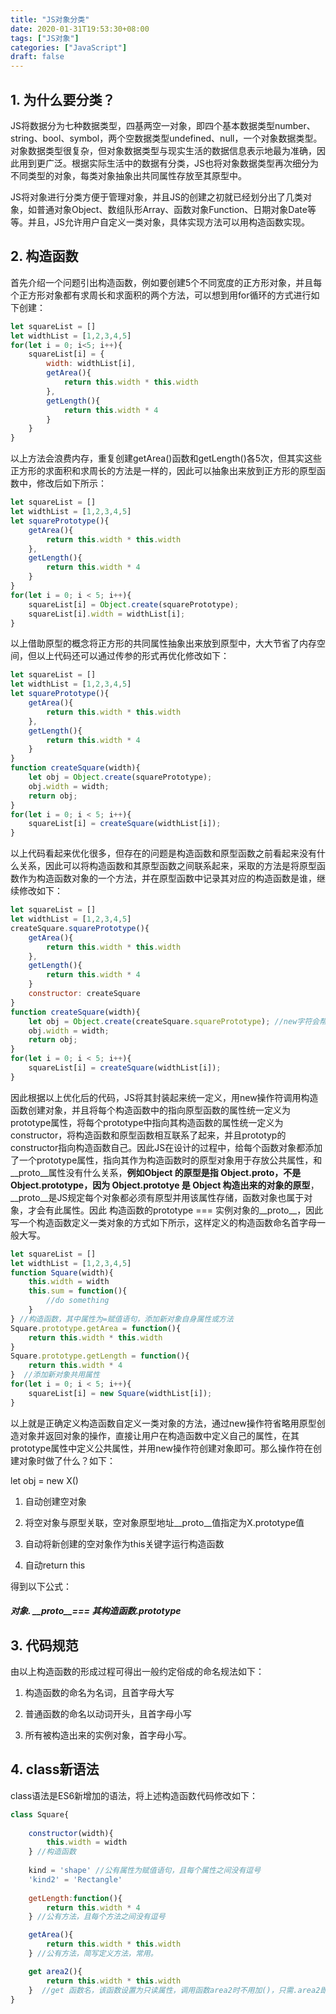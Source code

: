 ```yaml
---
title: "JS对象分类"
date: 2020-01-31T19:53:30+08:00
tags: ["JS对象"]
categories: ["JavaScript"]
draft: false
---
```


## 1. 为什么要分类？

JS将数据分为七种数据类型，四基两空一对象，即四个基本数据类型number、string、bool、symbol，两个空数据类型undefined、null，一个对象数据类型。对象数据类型很复杂，但对象数据类型与现实生活的数据信息表示地最为准确，因此用到更广泛。根据实际生活中的数据有分类，JS也将对象数据类型再次细分为不同类型的对象，每类对象抽象出共同属性存放至其原型中。

JS将对象进行分类方便于管理对象，并且JS的创建之初就已经划分出了几类对象，如普通对象Object、数组队形Array、函数对象Function、日期对象Date等等。并且，JS允许用户自定义一类对象，具体实现方法可以用构造函数实现。

## 2. 构造函数

首先介绍一个问题引出构造函数，例如要创建5个不同宽度的正方形对象，并且每个正方形对象都有求周长和求面积的两个方法，可以想到用for循环的方式进行如下创建：

```javascript
let squareList = []
let widthList = [1,2,3,4,5]
for(let i = 0; i<5; i++){
    squareList[i] = {
        width: widthList[i],
        getArea(){
        	return this.width * this.width
        },
        getLength(){
        	return this.width * 4
        }
    }
}
```

以上方法会浪费内存，重复创建getArea()函数和getLength()各5次，但其实这些正方形的求面积和求周长的方法是一样的，因此可以抽象出来放到正方形的原型函数中，修改后如下所示：

```javascript
let squareList = []
let widthList = [1,2,3,4,5]
let squarePrototype(){
    getArea(){
        return this.width * this.width
    },
    getLength(){
        return this.width * 4
    }
}
for(let i = 0; i < 5; i++){
    squareList[i] = Object.create(squarePrototype);
    squareList[i].width = widthList[i];
}
```

以上借助原型的概念将正方形的共同属性抽象出来放到原型中，大大节省了内存空间，但以上代码还可以通过传参的形式再优化修改如下：

```javascript
let squareList = []
let widthList = [1,2,3,4,5]
let squarePrototype(){
    getArea(){
        return this.width * this.width
    },
    getLength(){
        return this.width * 4
    }
}
function createSquare(width){
    let obj = Object.create(squarePrototype);
    obj.width = width;
    return obj;
}
for(let i = 0; i < 5; i++){
    squareList[i] = createSquare(widthList[i]);
}
```

以上代码看起来优化很多，但存在的问题是构造函数和原型函数之前看起来没有什么关系，因此可以将构造函数和其原型函数之间联系起来，采取的方法是将原型函数作为构造函数对象的一个方法，并在原型函数中记录其对应的构造函数是谁，继续修改如下：

```javascript
let squareList = []
let widthList = [1,2,3,4,5]
createSquare.squarePrototype(){
    getArea(){
        return this.width * this.width
    },
    getLength(){
        return this.width * 4
    }
    constructor: createSquare
}
function createSquare(width){
    let obj = Object.create(createSquare.squarePrototype); //new字符会帮忙写
    obj.width = width;
    return obj;
}
for(let i = 0; i < 5; i++){
    squareList[i] = createSquare(widthList[i]);
}
```

因此根据以上优化后的代码，JS将其封装起来统一定义，用new操作符调用构造函数创建对象，并且将每个构造函数中的指向原型函数的属性统一定义为prototype属性，将每个prototype中指向其构造函数的属性统一定义为constructor，将构造函数和原型函数相互联系了起来，并且prototyp的constructor指向构造函数自己。因此JS在设计的过程中，给每个函数对象都添加了一个prototype属性，指向其作为构造函数时的原型对象用于存放公共属性，和\_\_proto\_\_属性没有什么关系，**例如Object 的原型是指 Object.__proto__，不是 Object.prototype，因为 Object.prototye 是 Object 构造出来的对象的原型**，_\_proto\_\_是JS规定每个对象都必须有原型并用该属性存储，函数对象也属于对象，才会有此属性。因此  构造函数的prototype === 实例对象的\_\_proto\_\_，因此写一个构造函数定义一类对象的方式如下所示，这样定义的构造函数命名首字母一般大写。

```javascript
let squareList = []
let widthList = [1,2,3,4,5]
function Square(width){
    this.width = width
    this.sum = function(){
        //do something
    }
} //构造函数，其中属性为=赋值语句，添加新对象自身属性或方法
Square.prototype.getArea = function(){
    return this.width * this.width
}
Square.prototype.getLength = function(){
    return this.width * 4
}  //添加新对象共用属性
for(let i = 0; i < 5; i++){
    squareList[i] = new Square(widthList[i]);
}
```

以上就是正确定义构造函数自定义一类对象的方法，通过new操作符省略用原型创造对象并返回对象的操作，直接让用户在构造函数中定义自己的属性，在其prototype属性中定义公共属性，并用new操作符创建对象即可。那么操作符在创建对象时做了什么？如下：

let obj = new X()

1) 自动创建空对象

2) 将空对象与原型关联，空对象原型地址_\_proto\_\_值指定为X.prototype值

3) 自动将新创建的空对象作为this关键字运行构造函数

4) 自动return this

得到以下公式：

##### 对象\. _\_proto\_\_=== 其构造函数.prototype

## 3. 代码规范

由以上构造函数的形成过程可得出一般约定俗成的命名规法如下：

1) 构造函数的命名为名词，且首字母大写

2) 普通函数的命名以动词开头，且首字母小写

3) 所有被构造出来的实例对象，首字母小写。

## 4. class新语法

class语法是ES6新增加的语法，将上述构造函数代码修改如下：

```javascript
class Square{
    
    constructor(width){
        this.width = width
    } //构造函数
    
    kind = 'shape' //公有属性为赋值语句，且每个属性之间没有逗号
    'kind2' = 'Rectangle'
    
    getLength:function(){
        return this.width * 4
    } //公有方法，且每个方法之间没有逗号

    getArea(){
        return this.width * this.width
    } //公有方法，简写定义方法，常用。

    get area2(){
        return this.width * this.width
    }  //get 函数名，该函数设置为只读属性，调用函数area2时不用加()，只需.area2即可调用
}
```

